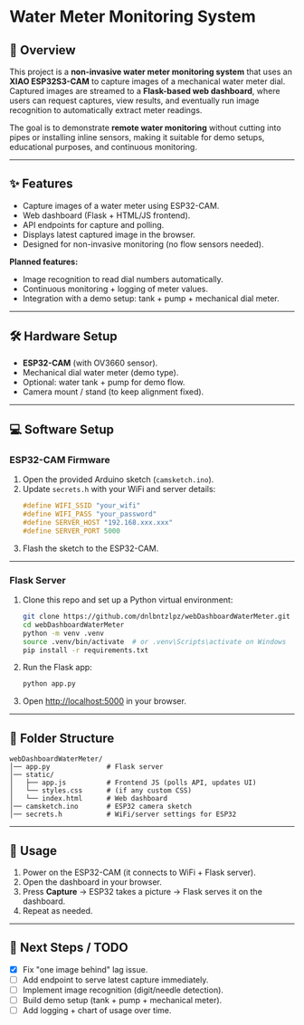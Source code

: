# Water Meter Monitoring System

## 📖 Overview
This project is a **non-invasive water meter monitoring system** that uses an **XIAO ESP32S3-CAM** to capture images of a mechanical water meter dial.  
Captured images are streamed to a **Flask-based web dashboard**, where users can request captures, view results, and eventually run image recognition to automatically extract meter readings.  

The goal is to demonstrate **remote water monitoring** without cutting into pipes or installing inline sensors, making it suitable for demo setups, educational purposes, and continuous monitoring.

---

## ✨ Features
- Capture images of a water meter using ESP32-CAM.  
- Web dashboard (Flask + HTML/JS frontend).  
- API endpoints for capture and polling.  
- Displays latest captured image in the browser.  
- Designed for non-invasive monitoring (no flow sensors needed).  

**Planned features:**
- Image recognition to read dial numbers automatically.  
- Continuous monitoring + logging of meter values.  
- Integration with a demo setup: tank + pump + mechanical dial meter.  

---

## 🛠️ Hardware Setup
- **ESP32-CAM** (with OV3660 sensor).  
- Mechanical dial water meter (demo type).  
- Optional: water tank + pump for demo flow.  
- Camera mount / stand (to keep alignment fixed).  

---

## 💻 Software Setup

### ESP32-CAM Firmware
1. Open the provided Arduino sketch (`camsketch.ino`).  
2. Update `secrets.h` with your WiFi and server details:  
   ```cpp
   #define WIFI_SSID "your_wifi"
   #define WIFI_PASS "your_password"
   #define SERVER_HOST "192.168.xxx.xxx"
   #define SERVER_PORT 5000
   ```
3. Flash the sketch to the ESP32-CAM.  

---

### Flask Server
1. Clone this repo and set up a Python virtual environment:  
   ```bash
   git clone https://github.com/dnlbntzlpz/webDashboardWaterMeter.git
   cd webDashboardWaterMeter
   python -m venv .venv
   source .venv/bin/activate  # or .venv\Scripts\activate on Windows
   pip install -r requirements.txt
   ```
2. Run the Flask app:  
   ```bash
   python app.py
   ```
3. Open [http://localhost:5000](http://localhost:5000) in your browser.  

---

## 📂 Folder Structure
```
webDashboardWaterMeter/
│── app.py              # Flask server
│── static/
│   ├── app.js          # Frontend JS (polls API, updates UI)
│   └── styles.css      # (if any custom CSS)
│   └── index.html      # Web dashboard
│── camsketch.ino       # ESP32 camera sketch
│── secrets.h           # WiFi/server settings for ESP32
```

---

## 🚀 Usage
1. Power on the ESP32-CAM (it connects to WiFi + Flask server).  
2. Open the dashboard in your browser.  
3. Press **Capture** → ESP32 takes a picture → Flask serves it on the dashboard.  
4. Repeat as needed.  

---

## 📝 Next Steps / TODO
- [X] Fix "one image behind" lag issue.  
- [ ] Add endpoint to serve latest capture immediately.  
- [ ] Implement image recognition (digit/needle detection).  
- [ ] Build demo setup (tank + pump + mechanical meter).  
- [ ] Add logging + chart of usage over time.  
